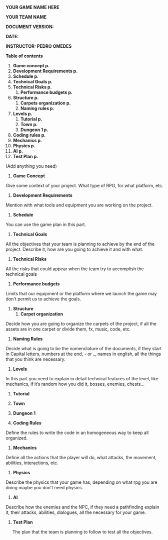 ﻿



**YOUR GAME NAME HERE**

**YOUR TEAM NAME**

**DOCUMENT VERSION:**





**DATE:**

**INSTRUCTOR: PEDRO OMEDES**


**Table of contents**

1. **Game concept								p.**
1. **Development Requirements						p.**
1. **Schedule									p.**
1. **Technical Goals								p.**
1. **Technical Risks								p.**
   1. **Performance budgets						p.**
1. **Structure									p.**
   1. **Carpets organization						p.**
   1. **Naming rules							p.**
1. **Levels									p.**
   1. **Tutorial								p.**
   1. **Town									p.**
   1. **Dungeon 1								p.**
1. **Coding rules								p.**
1. **Mechanics									p.**
1. **Physics									p.**
1. **AI										p.**
1. **Test Plan									p.**


(Add anything you need)

1. **Game Concept**

Give some context of your project. What type of RPG, for what platform, etc.



1. **Development Requirements**

Mention with what tools and equipment you are working on the project.



1. **Schedule**

You can use the game plan in this part. 



1. **Technical Goals**

All the objectives that your team is planning to achieve by the end of the project. Describe it, how are you going to achieve it and with what.


1. **Technical Risks**

All the risks that could appear when the team try to accomplish the technical goals

1. **Performance budgets**

Limits that our equipment or the platform where we launch the game may don't permit us to achieve the goals.







1. **Structure**
   1. **Carpet organization**

Decide how you are going to organize the carpets of the project, if all the assets are in one carpet or divide them, fx, music, code, etc.

1. **Naming Rules**

Decide what is going to be the nomenclature of the documents, if they start in Capital letters, numbers at the end, - or \_, names in english, all the things that you think are necessary.


1. **Levels**

In this part you need to explain in detail technical features of the level, like mechanics, if it’s random how you did it, bosses, enemies, chests…

1. **Tutorial**
1. **Town**
1. **Dungeon 1**



1. **Coding Rules**

Define the rules to write the code in an homogeneous way to keep all organized.


1. **Mechanics**

Define all the actions that the player will do, what attacks, the movement, abilities, interactions, etc.




1. **Physics**

Describe the physics that your game has, depending on what rpg you are doing maybe you don’t need physics.


1. **AI**

Describe how the enemies and the NPC, if they need a pathfinding explain it, their attacks, abilities, dialogues, all the necessary for your game.


1. **Test Plan**

`	`The plan that the team is planning to follow to test all the objectives.
